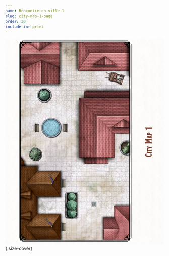 ```yaml
---
name: Rencontre en ville 1
slug: city-map-1-page
order: 30
include-in: print
---
```


![Rencontre en ville 1 (de jour)](../PrintImages/Maps/CityMap1Page.jpg){.size-cover}